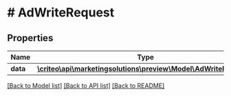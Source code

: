# # AdWriteRequest

## Properties

Name | Type | Description | Notes
------------ | ------------- | ------------- | -------------
**data** | [**\criteo\api\marketingsolutions\preview\Model\AdWriteResource**](AdWriteResource.md) |  | [optional]

[[Back to Model list]](../../README.md#models) [[Back to API list]](../../README.md#endpoints) [[Back to README]](../../README.md)
